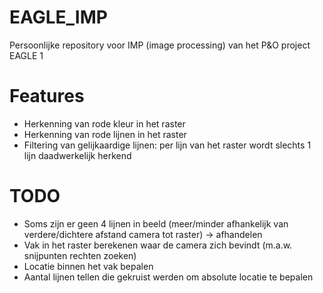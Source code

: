 # EAGLE_IMP
Persoonlijke repository voor IMP (image processing) van het P&amp;O project EAGLE 1

# Features
* Herkenning van rode kleur in het raster
* Herkenning van rode lijnen in het raster
* Filtering van gelijkaardige lijnen: per lijn van het raster wordt slechts 1 lijn daadwerkelijk herkend

# TODO
* Soms zijn er geen 4 lijnen in beeld (meer/minder afhankelijk van verdere/dichtere afstand camera tot raster) -> afhandelen
* Vak in het raster berekenen waar de camera zich bevindt (m.a.w. snijpunten rechten zoeken)
* Locatie binnen het vak bepalen
* Aantal lijnen tellen die gekruist werden om absolute locatie te bepalen
